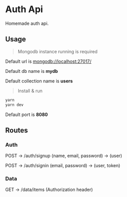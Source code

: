 # Auth Api

Homemade auth api.

## Usage

> Mongodb instance running is required

Default url is <mongodb://localhost:27017/>

Default db name is **mydb**

Default collection name is **users**

> Install & run

```sh
yarn
yarn dev
```

Default port is **8080**

## Routes

### **Auth**

POST -> /auth/signup (name, email, password) -> (user)

POST -> /auth/signin (email, password) -> (user, token)

### **Data**

GET -> /data/items (Authorization header)
